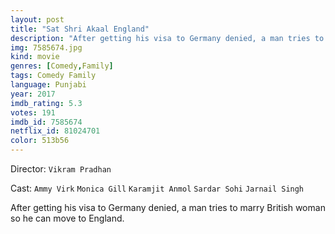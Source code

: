 ```yaml
---
layout: post
title: "Sat Shri Akaal England"
description: "After getting his visa to Germany denied, a man tries to marry British woman so he can move to England..."
img: 7585674.jpg
kind: movie
genres: [Comedy,Family]
tags: Comedy Family 
language: Punjabi
year: 2017
imdb_rating: 5.3
votes: 191
imdb_id: 7585674
netflix_id: 81024701
color: 513b56
---
```

Director: `Vikram Pradhan`  

Cast: `Ammy Virk` `Monica Gill` `Karamjit Anmol` `Sardar Sohi` `Jarnail Singh` 

After getting his visa to Germany denied, a man tries to marry British woman so he can move to England.